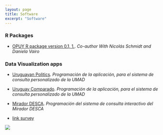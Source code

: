 ```yaml
---
layout: page
title: Software
excerpt: "Software"
---
```


### R Packages

- [OPUY R package version 0.1, 1.](https://nicolas-schmidt.github.io/opuy/). *Co-author With Nicolás Schmidt and Daniela Vairo*

### Data Visualization apps

- [Uruguayan Politics](https://bancodedatos-fcs.shinyapps.io/appPolitica/). *Programación de la aplicación, para el sistema de consulta personalizado de la UMAD*

- [Uruguay Comparado](https://bancodedatos-fcs.shinyapps.io/appComparada/). *Programación de la aplicación, para el sistema de consulta personalizado de la UMAD*

- [Mirador DESCA](https://bancodedatos-fcs.shinyapps.io/Mirador-DESCA-app/). *Programación del sistema de consulta interactivo del Mirador DESCA*

- [link survey](https://duke.qualtrics.com/jfe/form/SV_dm1qN0yimiFmU5M)

![](images/2.png)
  
